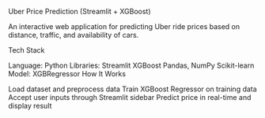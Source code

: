 Uber Price Prediction (Streamlit + XGBoost)

An interactive web application for predicting Uber ride prices based on distance, traffic, and availability of cars.

Tech Stack

Language: Python
Libraries:
Streamlit
XGBoost
Pandas, NumPy
Scikit-learn
Model: XGBRegressor
How It Works

Load dataset and preprocess data
Train XGBoost Regressor on training data
Accept user inputs through Streamlit sidebar
Predict price in real-time and display result
